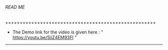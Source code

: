 ###### READ ME 
++++++++++++++++++++++++++++++++++++++++++++++++++++
+ The Demo link for the video is given here : " https://youtu.be/SiiZ4EM93FI " 

*****
